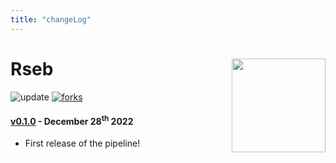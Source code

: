 ```yaml
---
title: "changeLog"
---
```


# Rseb [<img src="https://sebastian-gregoricchio.github.io/Rseb/Rseb_logo.svg" align="right" height = 150/>](https://sebastian-gregoricchio.github.io/snHiC)
![update](https://badges.pufler.dev/updated/sebastian-gregoricchio/snHiC)
[![forks](https://img.shields.io/github/forks/sebastian-gregoricchio/snHiC?style=social)](https://github.com/sebastian-gregoricchio/snHiC/fork)


#### [v0.1.0](https://github.com/sebastian-gregoricchio/snHiC/releases/tag/0.1.0) - December 28<sup>th</sup> 2022
* First release of the pipeline!
